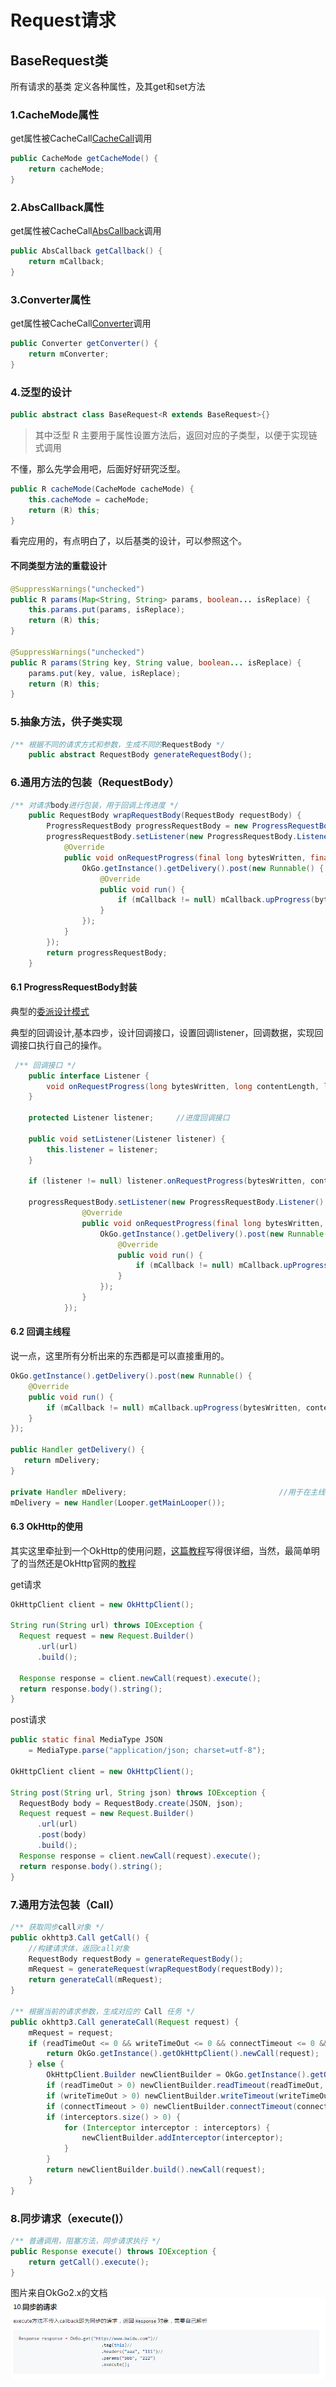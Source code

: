 # Request请求
## BaseRequest类
所有请求的基类
定义各种属性，及其get和set方法
### 1.CacheMode属性
get属性被CacheCall[CacheCall](https://github.com/ainiyiwan/OkGo2.x/blob/master/CacheCall.md)调用
```java
public CacheMode getCacheMode() {
    return cacheMode;
}
```
### 2.AbsCallback属性
get属性被CacheCall[AbsCallback](https://github.com/ainiyiwan/OkGo2.x/blob/master/AbsCallback.md)调用
```java
public AbsCallback getCallback() {
    return mCallback;
}
```
### 3.Converter属性
get属性被CacheCall[Converter](https://github.com/ainiyiwan/OkGo2.x/blob/master/Converter.md)调用
```java
public Converter getConverter() {
    return mConverter;
}
```
### 4.泛型的设计
```java
public abstract class BaseRequest<R extends BaseRequest>{}
```
>其中泛型 R 主要用于属性设置方法后，返回对应的子类型，以便于实现链式调用

不懂，那么先学会用吧，后面好好研究泛型。
```java
public R cacheMode(CacheMode cacheMode) {
    this.cacheMode = cacheMode;
    return (R) this;
}
```
看完应用的，有点明白了，以后基类的设计，可以参照这个。

#### 不同类型方法的重载设计
```java
@SuppressWarnings("unchecked")
public R params(Map<String, String> params, boolean... isReplace) {
    this.params.put(params, isReplace);
    return (R) this;
}

@SuppressWarnings("unchecked")
public R params(String key, String value, boolean... isReplace) {
    params.put(key, value, isReplace);
    return (R) this;
}
```
### 5.抽象方法，供子类实现
```java
/** 根据不同的请求方式和参数，生成不同的RequestBody */
    public abstract RequestBody generateRequestBody();
```
### 6.通用方法的包装（RequestBody）
```java
/** 对请求body进行包装，用于回调上传进度 */
    public RequestBody wrapRequestBody(RequestBody requestBody) {
        ProgressRequestBody progressRequestBody = new ProgressRequestBody(requestBody);
        progressRequestBody.setListener(new ProgressRequestBody.Listener() {
            @Override
            public void onRequestProgress(final long bytesWritten, final long contentLength, final long networkSpeed) {
                OkGo.getInstance().getDelivery().post(new Runnable() {
                    @Override
                    public void run() {
                        if (mCallback != null) mCallback.upProgress(bytesWritten, contentLength, bytesWritten * 1.0f / contentLength, networkSpeed);
                    }
                });
            }
        });
        return progressRequestBody;
    }
```
#### 6.1 ProgressRequestBody封装
典型的[委派设计模式](http://blog.csdn.net/ergouge/article/details/7421256)

典型的回调设计,基本四步，设计回调接口，设置回调listener，回调数据，实现回调接口执行自己的操作。
```java
 /** 回调接口 */
    public interface Listener {
        void onRequestProgress(long bytesWritten, long contentLength, long networkSpeed);
    }
    
    protected Listener listener;     //进度回调接口
    
    public void setListener(Listener listener) {
        this.listener = listener;
    }
    
    if (listener != null) listener.onRequestProgress(bytesWritten, contentLength, networkSpeed);
    
    progressRequestBody.setListener(new ProgressRequestBody.Listener() {
                @Override
                public void onRequestProgress(final long bytesWritten, final long contentLength, final long networkSpeed) {
                    OkGo.getInstance().getDelivery().post(new Runnable() {
                        @Override
                        public void run() {
                            if (mCallback != null) mCallback.upProgress(bytesWritten, contentLength, bytesWritten * 1.0f / contentLength, networkSpeed);
                        }
                    });
                }
            });
```
#### 6.2 回调主线程
说一点，这里所有分析出来的东西都是可以直接重用的。
```java
OkGo.getInstance().getDelivery().post(new Runnable() {
    @Override
    public void run() {
        if (mCallback != null) mCallback.upProgress(bytesWritten, contentLength, bytesWritten * 1.0f / contentLength, networkSpeed);
    }
});

public Handler getDelivery() {
   return mDelivery;
}

private Handler mDelivery;                                  //用于在主线程执行的调度器
mDelivery = new Handler(Looper.getMainLooper());
```

#### 6.3 OkHttp的使用
其实这里牵扯到一个OkHttp的使用问题，[这篇教程](http://blog.csdn.net/iispring/article/details/51661195)写得很详细，当然，最简单明了的当然还是OkHttp官网的[教程](https://square.github.io/okhttp/)

get请求
```java
OkHttpClient client = new OkHttpClient();

String run(String url) throws IOException {
  Request request = new Request.Builder()
      .url(url)
      .build();

  Response response = client.newCall(request).execute();
  return response.body().string();
}
```
post请求
```java
public static final MediaType JSON
    = MediaType.parse("application/json; charset=utf-8");

OkHttpClient client = new OkHttpClient();

String post(String url, String json) throws IOException {
  RequestBody body = RequestBody.create(JSON, json);
  Request request = new Request.Builder()
      .url(url)
      .post(body)
      .build();
  Response response = client.newCall(request).execute();
  return response.body().string();
}
```
### 7.通用方法包装（Call）
```java
/** 获取同步call对象 */
public okhttp3.Call getCall() {
    //构建请求体，返回call对象
    RequestBody requestBody = generateRequestBody();
    mRequest = generateRequest(wrapRequestBody(requestBody));
    return generateCall(mRequest);
}

/** 根据当前的请求参数，生成对应的 Call 任务 */
public okhttp3.Call generateCall(Request request) {
    mRequest = request;
    if (readTimeOut <= 0 && writeTimeOut <= 0 && connectTimeout <= 0 && interceptors.size() == 0) {
        return OkGo.getInstance().getOkHttpClient().newCall(request);
    } else {
        OkHttpClient.Builder newClientBuilder = OkGo.getInstance().getOkHttpClient().newBuilder();
        if (readTimeOut > 0) newClientBuilder.readTimeout(readTimeOut, TimeUnit.MILLISECONDS);
        if (writeTimeOut > 0) newClientBuilder.writeTimeout(writeTimeOut, TimeUnit.MILLISECONDS);
        if (connectTimeout > 0) newClientBuilder.connectTimeout(connectTimeout, TimeUnit.MILLISECONDS);
        if (interceptors.size() > 0) {
            for (Interceptor interceptor : interceptors) {
                newClientBuilder.addInterceptor(interceptor);
            }
        }
        return newClientBuilder.build().newCall(request);
    }
}
```
### 8.同步请求（execute()）
```java
/** 普通调用，阻塞方法，同步请求执行 */
public Response execute() throws IOException {
    return getCall().execute();
}
```
图片来自OkGo2.x的文档
![](https://github.com/ainiyiwan/OkGo2.x/blob/master/picture/execute.jpg)
